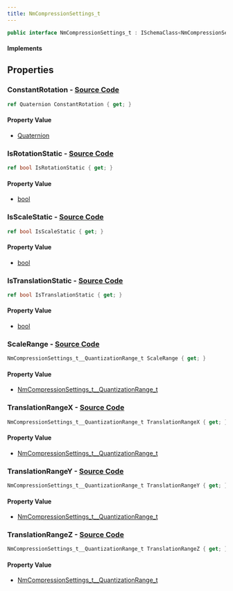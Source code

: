 ```yaml
---
title: NmCompressionSettings_t
---
```


```csharp
public interface NmCompressionSettings_t : ISchemaClass<NmCompressionSettings_t>, ISchemaField, ISchemaClass, INativeHandle
```

#### Implements

## Properties

### **ConstantRotation** - [Source Code](https://github.com/swiftly-solution/swiftlys2/blob/main/managed/src/SwiftlyS2.Generated/Schemas/Interfaces/NmCompressionSettings_t.cs#L24)

```csharp
ref Quaternion ConstantRotation { get; }
```

#### Property Value

- [Quaternion](/docs/api/shared/natives/quaternion)

### **IsRotationStatic** - [Source Code](https://github.com/swiftly-solution/swiftlys2/blob/main/managed/src/SwiftlyS2.Generated/Schemas/Interfaces/NmCompressionSettings_t.cs#L26)

```csharp
ref bool IsRotationStatic { get; }
```

#### Property Value

- [bool](https://learn.microsoft.com/dotnet/api/system.boolean)

### **IsScaleStatic** - [Source Code](https://github.com/swiftly-solution/swiftlys2/blob/main/managed/src/SwiftlyS2.Generated/Schemas/Interfaces/NmCompressionSettings_t.cs#L30)

```csharp
ref bool IsScaleStatic { get; }
```

#### Property Value

- [bool](https://learn.microsoft.com/dotnet/api/system.boolean)

### **IsTranslationStatic** - [Source Code](https://github.com/swiftly-solution/swiftlys2/blob/main/managed/src/SwiftlyS2.Generated/Schemas/Interfaces/NmCompressionSettings_t.cs#L28)

```csharp
ref bool IsTranslationStatic { get; }
```

#### Property Value

- [bool](https://learn.microsoft.com/dotnet/api/system.boolean)

### **ScaleRange** - [Source Code](https://github.com/swiftly-solution/swiftlys2/blob/main/managed/src/SwiftlyS2.Generated/Schemas/Interfaces/NmCompressionSettings_t.cs#L22)

```csharp
NmCompressionSettings_t__QuantizationRange_t ScaleRange { get; }
```

#### Property Value

- [NmCompressionSettings_t__QuantizationRange_t](/docs/api/shared/schemadefinitions/nmcompressionsettings_t__quantizationrange_t)

### **TranslationRangeX** - [Source Code](https://github.com/swiftly-solution/swiftlys2/blob/main/managed/src/SwiftlyS2.Generated/Schemas/Interfaces/NmCompressionSettings_t.cs#L16)

```csharp
NmCompressionSettings_t__QuantizationRange_t TranslationRangeX { get; }
```

#### Property Value

- [NmCompressionSettings_t__QuantizationRange_t](/docs/api/shared/schemadefinitions/nmcompressionsettings_t__quantizationrange_t)

### **TranslationRangeY** - [Source Code](https://github.com/swiftly-solution/swiftlys2/blob/main/managed/src/SwiftlyS2.Generated/Schemas/Interfaces/NmCompressionSettings_t.cs#L18)

```csharp
NmCompressionSettings_t__QuantizationRange_t TranslationRangeY { get; }
```

#### Property Value

- [NmCompressionSettings_t__QuantizationRange_t](/docs/api/shared/schemadefinitions/nmcompressionsettings_t__quantizationrange_t)

### **TranslationRangeZ** - [Source Code](https://github.com/swiftly-solution/swiftlys2/blob/main/managed/src/SwiftlyS2.Generated/Schemas/Interfaces/NmCompressionSettings_t.cs#L20)

```csharp
NmCompressionSettings_t__QuantizationRange_t TranslationRangeZ { get; }
```

#### Property Value

- [NmCompressionSettings_t__QuantizationRange_t](/docs/api/shared/schemadefinitions/nmcompressionsettings_t__quantizationrange_t)

